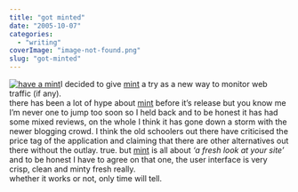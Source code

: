 ```yaml
---
title: "got minted"
date: "2005-10-07"
categories: 
  - "writing"
coverImage: "image-not-found.png"
slug: "got-minted"
---
```


[![have a mint](/images/50321697_816ebe0702_t.jpg)](http://www.flickr.com/photos/funkylarma/50321697/ "mint")I decided to give [mint](http://haveamint.com) a try as a new way to monitor web traffic (if any).  
there has been a lot of hype about [mint](http://haveamint.com) before it’s release but you know me I’m never one to jump too soon so I held back and to be honest it has had some mixed reviews, on the whole I think it has gone down a storm with the newer blogging crowd. I think the old schoolers out there have criticised the price tag of the application and claiming that there are other alternatives out there without the outlay. true. but [mint](http://haveamint.com) is all about _‘a fresh look at your site’_ and to be honest I have to agree on that one, the user interface is very crisp, clean and minty fresh really.  
whether it works or not, only time will tell.
